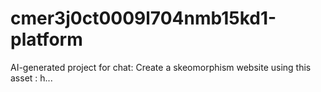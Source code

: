 # cmer3j0ct0009l704nmb15kd1-platform
AI-generated project for chat: Create a skeomorphism website using this asset : h...
